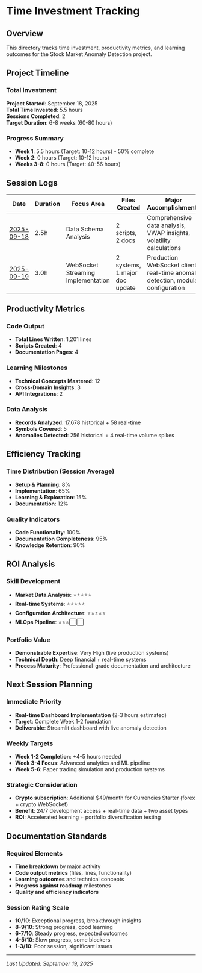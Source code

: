 # Time Investment Tracking

## Overview
This directory tracks time investment, productivity metrics, and learning outcomes for the Stock Market Anomaly Detection project.

## Project Timeline

### Total Investment
**Project Started**: September 18, 2025  
**Total Time Invested**: 5.5 hours  
**Sessions Completed**: 2  
**Target Duration**: 6-8 weeks (60-80 hours)

### Progress Summary
- **Week 1**: 5.5 hours (Target: 10-12 hours) - 50% complete
- **Week 2**: 0 hours (Target: 10-12 hours)
- **Weeks 3-8**: 0 hours (Target: 40-56 hours)

## Session Logs

| Date | Duration | Focus Area | Files Created | Major Accomplishments |
|------|----------|------------|---------------|----------------------|
| [2025-09-18](2025-09-18.md) | 2.5h | Data Schema Analysis | 2 scripts, 2 docs | Comprehensive data analysis, VWAP insights, volatility calculations |
| [2025-09-19](2025-09-19.md) | 3.0h | WebSocket Streaming Implementation | 2 systems, 1 major doc update | Production WebSocket client, real-time anomaly detection, modular configuration |

## Productivity Metrics

### Code Output
- **Total Lines Written**: 1,201 lines
- **Scripts Created**: 4
- **Documentation Pages**: 4

### Learning Milestones
- **Technical Concepts Mastered**: 12
- **Cross-Domain Insights**: 3
- **API Integrations**: 2

### Data Analysis
- **Records Analyzed**: 17,678 historical + 58 real-time
- **Symbols Covered**: 5
- **Anomalies Detected**: 256 historical + 4 real-time volume spikes

## Efficiency Tracking

### Time Distribution (Session Average)
- **Setup & Planning**: 8%
- **Implementation**: 65%
- **Learning & Exploration**: 15%
- **Documentation**: 12%

### Quality Indicators
- **Code Functionality**: 100%
- **Documentation Completeness**: 95%
- **Knowledge Retention**: 90%

## ROI Analysis

### Skill Development
- **Market Data Analysis**: ⭐⭐⭐⭐⭐
- **Real-time Systems**: ⭐⭐⭐⭐⭐
- **Configuration Architecture**: ⭐⭐⭐⭐⭐
- **MLOps Pipeline**: ⭐⭐⭐⬜⬜

### Portfolio Value
- **Demonstrable Expertise**: Very High (live production systems)
- **Technical Depth**: Deep financial + real-time systems
- **Process Maturity**: Professional-grade documentation and architecture

## Next Session Planning

### Immediate Priority
- **Real-time Dashboard Implementation** (2-3 hours estimated)
- **Target**: Complete Week 1-2 foundation
- **Deliverable**: Streamlit dashboard with live anomaly detection

### Weekly Targets
- **Week 1-2 Completion**: +4-5 hours needed
- **Week 3-4 Focus**: Advanced analytics and ML pipeline
- **Week 5-6**: Paper trading simulation and production systems

### Strategic Consideration
- **Crypto subscription**: Additional $49/month for Currencies Starter (forex + crypto WebSocket)
- **Benefit**: 24/7 development access + real-time data + two asset types
- **ROI**: Accelerated learning + portfolio diversification testing

## Documentation Standards

### Required Elements
- **Time breakdown** by major activity
- **Code output metrics** (files, lines, functionality)
- **Learning outcomes** and technical concepts
- **Progress against roadmap** milestones
- **Quality and efficiency indicators**

### Session Rating Scale
- **10/10**: Exceptional progress, breakthrough insights
- **8-9/10**: Strong progress, good learning
- **6-7/10**: Steady progress, expected outcomes
- **4-5/10**: Slow progress, some blockers
- **1-3/10**: Poor session, significant issues

---

*Last Updated: September 19, 2025*